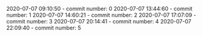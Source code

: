 2020-07-07 09:10:50 - commit number: 0
2020-07-07 13:44:60 - commit number: 1
2020-07-07 14:60:21 - commit number: 2
2020-07-07 17:07:09 - commit number: 3
2020-07-07 20:14:41 - commit number: 4
2020-07-07 22:09:40 - commit number: 5
